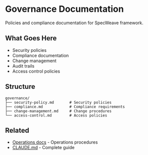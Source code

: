 # Governance Documentation

Policies and compliance documentation for SpecWeave framework.

## What Goes Here

- Security policies
- Compliance documentation
- Change management
- Audit trails
- Access control policies

## Structure

```
governance/
├── security-policy.md       # Security policies
├── compliance.md            # Compliance requirements
├── change-management.md     # Change procedures
└── access-control.md        # Access policies
```

## Related

- [Operations docs](../operations/index.md) - Operations procedures
- [CLAUDE.md](../../../CLAUDE.md) - Complete guide

